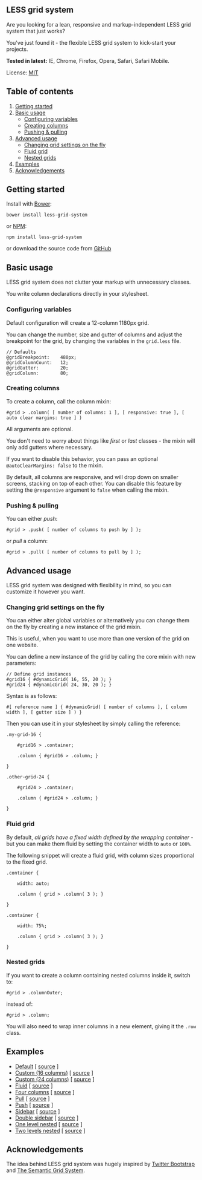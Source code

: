## LESS grid system

Are you looking for a lean, responsive and markup-independent LESS grid system that just works?

You've just found it - the flexible LESS grid system to kick-start your projects.

**Tested in latest:** IE, Chrome, Firefox, Opera, Safari, Safari Mobile.

License: [MIT](LICENSE)

## Table of contents
1. [Getting started](#getting-started)
2. [Basic usage](#basic-usage)
	* [Configuring variables](#configuring-variables)
    * [Creating columns](#creating-columns)
    * [Pushing &amp; pulling](#pushing--pulling)
3. [Advanced usage](#advanced-usage)
	* [Changing grid settings on the fly](#changing-grid-settings-on-the-fly)
    * [Fluid grid](#fluid-grid)
    * [Nested grids](#nested-grids)
4. [Examples](#examples)
5. [Acknowledgements](#acknowledgements)


## Getting started

Install with [Bower](http://bower.io/):

```
bower install less-grid-system
```

or [NPM](https://www.npmjs.org/):

```
npm install less-grid-system
```

or download the source code from [GitHub](https://github.com/goodpixels/less-grid-system/zipball/master)

## Basic usage

LESS grid system does not clutter your markup with unnecessary classes.

You write column declarations directly in your stylesheet.

### Configuring variables

Default configuration will create a 12-column 1180px grid.

You can change the number, size and gutter of columns and adjust the breakpoint for the grid, by changing the variables in the `grid.less` file.

```
// Defaults
@gridBreakpoint:	480px;
@gridColumnCount:	12;
@gridGutter:		20;
@gridColumn:		80;
```

### Creating columns

To create a column, call the column mixin:

```
#grid > .column( [ number of columns: 1 ], [ responsive: true ], [ auto clear margins: true ] )
```

All arguments are optional.

You don't need to worry about things like *first* or *last* classes - the mixin will only add gutters where necessary.

If you want to disable this behavior, you can pass an optional `@autoClearMargins: false` to the mixin.

By default, all columns are responsive, and will drop down on smaller screens, stacking on top of each other. You can disable this feature by setting the `@responsive` argument to `false` when calling the mixin.

### Pushing &amp; pulling

You can either *push*:

```
#grid > .push( [ number of columns to push by ] );
```

or *pull* a column:

```
#grid > .pull( [ number of columns to pull by ] );
```

## Advanced usage

LESS grid system was designed with flexibility in mind, so you can customize it however you want.

### Changing grid settings on the fly

You can either alter global variables or alternatively you can change them on the fly by creating a new instance of the grid mixin.

This is useful, when you want to use more than one version of the grid on one website.

You can define a new instance of the grid by calling the core mixin with new parameters:

```
// Define grid instances
#grid16 { #dynamicGrid( 16, 55, 20 ); }
#grid24 { #dynamicGrid( 24, 30, 20 ); }
```
Syntax is as follows:

```
#[ reference name ] { #dynamicGrid( [ number of columns ], [ column width ], [ gutter size ] ) }
```

Then you can use it in your stylesheet by simply calling the reference:

```
.my-grid-16 {

	#grid16 > .container;

	.column { #grid16 > .column; }

}

.other-grid-24 {

	#grid24 > .container;

	.column { #grid24 > .column; }

}
```

### Fluid grid

By default, *all grids have a fixed width defined by the wrapping container* - but you can make them fluid by setting the container width to `auto` or `100%`.

The following snippet will create a fluid grid, with column sizes proportional to the fixed grid.

```
.container {

	width: auto;

	.column { grid > .column( 3 ); }

}

.container {

	width: 75%;

	.column { grid > .column( 3 ); }

}
```

### Nested grids

If you want to create a column containing nested columns inside it, switch to:

```
#grid > .columnOuter;
```

instead of:

```
#grid > .column;
```

You will also need to wrap inner columns in a new element, giving it the `.row` class.

## Examples


* [Default](http://htmlpreview.github.io/?https://raw.githubusercontent.com/goodpixels/less-grid-system/master/examples/default.html) [ [source](examples/less/default.less) ]
* [Custom (16 columns)](http://htmlpreview.github.io/?https://raw.githubusercontent.com/goodpixels/less-grid-system/master/examples/custom-16.html) [ [source](examples/less/custom-16.less) ]
* [Custom (24 columns)](http://htmlpreview.github.io/?https://raw.githubusercontent.com/goodpixels/less-grid-system/master/examples/custom-24.html) [ [source](examples/less/custom-24.less) ]
* [Fluid](http://htmlpreview.github.io/?https://raw.githubusercontent.com/goodpixels/less-grid-system/master/examples/fluid.html) [ [source](examples/less/fluid.less) ]
* [Four columns](http://htmlpreview.github.io/?https://raw.githubusercontent.com/goodpixels/less-grid-system/master/examples/four-columns.html) [ [source](examples/less/four-columns.less) ]
* [Pull](http://htmlpreview.github.io/?https://raw.githubusercontent.com/goodpixels/less-grid-system/master/examples/pull.html) [ [source](examples/less/pull.less) ]
* [Push](http://htmlpreview.github.io/?https://raw.githubusercontent.com/goodpixels/less-grid-system/master/examples/push.html) [ [source](examples/less/push.less) ]
* [Sidebar](http://htmlpreview.github.io/?https://raw.githubusercontent.com/goodpixels/less-grid-system/master/examples/sidebar.html) [ [source](examples/less/sidebar.less) ]
* [Double sidebar](http://htmlpreview.github.io/?https://raw.githubusercontent.com/goodpixels/less-grid-system/master/examples/sidebar-double.html) [ [source](examples/less/sidebar-double.less) ]
* [One level nested](http://htmlpreview.github.io/?https://raw.githubusercontent.com/goodpixels/less-grid-system/master/examples/nested-one-level.html) [ [source](examples/less/nested-one-level.less) ]
* [Two levels nested](http://htmlpreview.github.io/?https://raw.githubusercontent.com/goodpixels/less-grid-system/master/examples/nested-two-levels.html) [ [source](examples/less/nested-two-levels.less) ]

## Acknowledgements

The idea behind LESS grid system was hugely inspired by [Twitter Bootstrap](http://getbootstrap.com/) and [The Semantic Grid System](http://semantic.gs/).